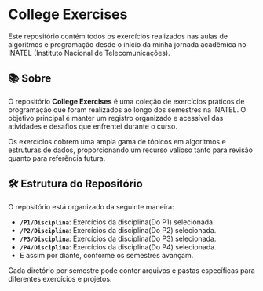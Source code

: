 # College Exercises

Este repositório contém todos os exercícios realizados nas aulas de algoritmos e programação desde o início da minha jornada acadêmica no INATEL (Instituto Nacional de Telecomunicações).

## 📚 Sobre

O repositório **College Exercises** é uma coleção de exercícios práticos de programação que foram realizados ao longo dos semestres na INATEL. O objetivo principal é manter um registro organizado e acessível das atividades e desafios que enfrentei durante o curso. 

Os exercícios cobrem uma ampla gama de tópicos em algoritmos e estruturas de dados, proporcionando um recurso valioso tanto para revisão quanto para referência futura.

## 🛠 Estrutura do Repositório

O repositório está organizado da seguinte maneira:

- **`/P1/Disciplina`**: Exercícios da disciplina(Do P1) selecionada.
- **`/P2/Disciplina`**: Exercícios da disciplina(Do P2) selecionada.
- **`/P3/Disciplina`**: Exercícios da disciplina(Do P3) selecionada.
- **`/P4/Disciplina`**: Exercícios da disciplina(Do P4) selecionada.
- E assim por diante, conforme os semestres avançam.

Cada diretório por semestre pode conter arquivos e pastas específicas para diferentes exercícios e projetos.